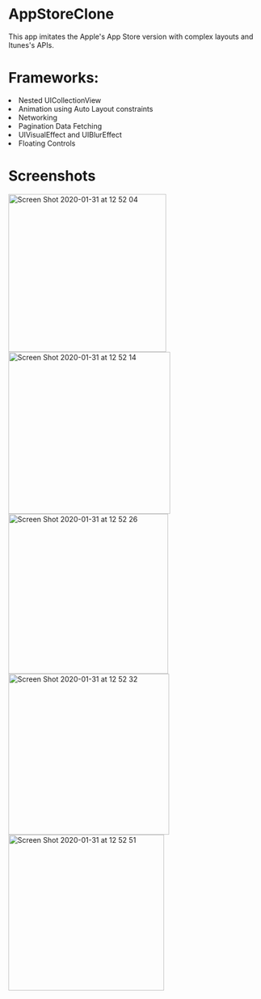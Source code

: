 # AppStoreClone
This app imitates the Apple's App Store version with complex layouts and Itunes's APIs. 

# Frameworks: 
<li>Nested UICollectionView</li>
<li>Animation using Auto Layout constraints</li>
<li>Networking</li>
<li>Pagination Data Fetching</li>
<li>UIVisualEffect and UIBlurEffect</li>
<li>Floating Controls</li>

# Screenshots
<img width="312" alt="Screen Shot 2020-01-31 at 12 52 04" src="https://user-images.githubusercontent.com/32318345/73506825-fc464400-442a-11ea-9f3c-43eb6aa6eef0.png"> <img width="320" alt="Screen Shot 2020-01-31 at 12 52 14" src="https://user-images.githubusercontent.com/32318345/73506827-fcdeda80-442a-11ea-8fb8-119f927e7b32.png">
<img width="316" alt="Screen Shot 2020-01-31 at 12 52 26" src="https://user-images.githubusercontent.com/32318345/73506830-fe100780-442a-11ea-9d14-0175da26f0af.png">
<img width="318" alt="Screen Shot 2020-01-31 at 12 52 32" src="https://user-images.githubusercontent.com/32318345/73506837-01a38e80-442b-11ea-9ead-61c37f63a65c.png">
<img width="308" alt="Screen Shot 2020-01-31 at 12 52 51" src="https://user-images.githubusercontent.com/32318345/73506842-06684280-442b-11ea-8e23-15238b2d86a0.png">
